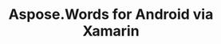 ﻿---
title: Aspose.Words for Android via Xamarin
description: "Aspose.Words for Android via Xamarin Release Notes – learn about the latest updates and fixes."
type: docs
weight: 20
url: /net/aspose-words-for-android-via-xamarin/
---


